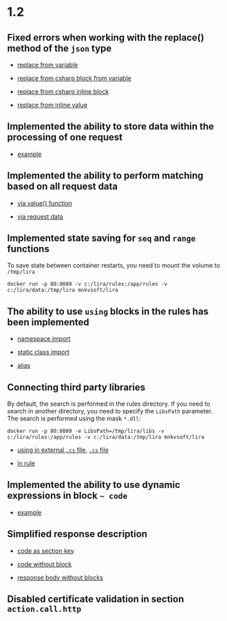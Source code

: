 # 1.2
## Fixed errors when working with the replace() method of the `json` type

- [replace from variable](tests/Lira.IntegrationTests/fixtures/rules/generating/types/json/replace.from_var.rules)

- [replace from csharp block from variable](tests/Lira.IntegrationTests/fixtures/rules/generating/types/json/replace.cs.from_var.rules)

- [replace from csharp inline block](tests/Lira.IntegrationTests/fixtures/rules/generating/types/json/replace.cs.objects.rules)

- [replace from inline value](tests/Lira.IntegrationTests/fixtures/rules/generating/types/json/replace.rules)

## Implemented the ability to store data within the processing of one request

- [example](tests/Lira.IntegrationTests/fixtures/rules/bag/chain.rules)

## Implemented the ability to perform matching based on all request data

- [via value() function](tests/Lira.IntegrationTests/fixtures/rules/match/csharp/req/values.rules)

- [via request data](tests/Lira.IntegrationTests/fixtures/rules/match/csharp/req/access_to_all_request_data.rules)

## Implemented state saving for `seq` and `range` functions

To save state between container restarts, you need to mount the volume to `/tmp/lira`

```
docker run -p 80:8080 -v c:/lira/rules:/app/rules -v c:/lira/data:/tmp/lira mnkvsoft/lira
```

## The ability to use `using` blocks in the rules has been implemented 

- [namespace import](tests/Lira.IntegrationTests/fixtures/rules/csharp/using/matching.rules)


- [static class import](tests/Lira.IntegrationTests/fixtures/rules/csharp/using/static.rules)

- [alias](tests/Lira.IntegrationTests/fixtures/rules/csharp/using/alias.rules)

## Connecting third party libraries

By default, the search is performed in the rules directory. If you need to search in another directory, you need to specify the `LibsPath` parameter. The search is performed using the mask `*.dll`:

```
docker run -p 80:8080 -e LibsPath=/tmp/lira/libs -v c:/lira/rules:/app/rules -v c:/lira/data:/tmp/lira mnkvsoft/lira
```
- [using in external `.cs` file](tests/Lira.IntegrationTests/fixtures/rules/third_party_libs/separate_cs_file.rules),
[`.cs` file ](tests/Lira.IntegrationTests/fixtures/rules/third_party_libs/StringUtils.cs)

- [in rule](tests/Lira.IntegrationTests/fixtures/rules/third_party_libs/in_rule.rules)

## Implemented the ability to use dynamic expressions in block `~ code`

- [example](tests/Lira.IntegrationTests/fixtures/rules/generating/http_code_block/1.rules)

## Simplified response description

- [code as section key](tests/Lira.IntegrationTests/fixtures/rules/generating/simplified_notation/code_as_section_key.rules)

- [code without block](tests/Lira.IntegrationTests/fixtures/rules/generating/simplified_notation/code_without_block.rules)

- [response body without blocks](tests/Lira.IntegrationTests/fixtures/rules/generating/simplified_notation/response_body_without_blocks.rules)

## Disabled certificate validation in section `action.call.http`